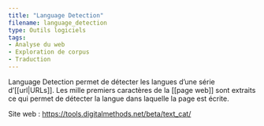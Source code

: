 ```yaml
---
title: "Language Detection"
filename: language_detection
type: Outils logiciels
tags:
- Analyse du web
- Exploration de corpus
- Traduction
---
```


Language Detection permet de détecter les langues d’une série d’[[url|URLs]]. Les mille premiers caractères de la [[page web]] sont extraits ce qui permet de détecter la langue dans laquelle la page est écrite.

Site web : <https://tools.digitalmethods.net/beta/text_cat/>

